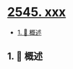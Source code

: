 # [2545. xxx](https://github.com/Tdahuyou/TNotes.leetcode/tree/main/notes/2545.%20xxx)

<!-- region:toc -->

- [1. 📝 概述](#1--概述)

<!-- endregion:toc -->

## 1. 📝 概述
